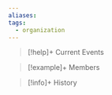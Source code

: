 ```yaml
---
aliases: 
tags:
  - organization
---
```

>[!help]+ Current Events

>[!example]+ Members

>[!info]+ History
